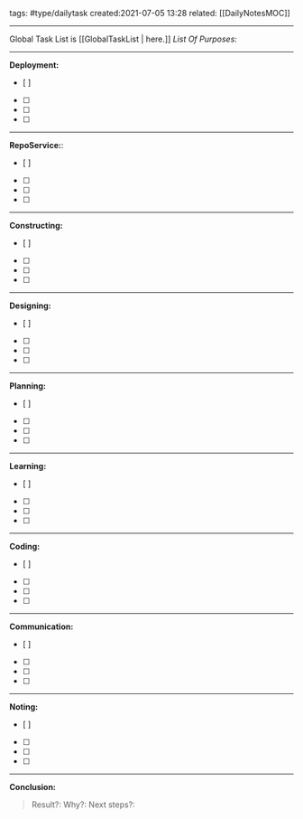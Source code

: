 tags: #type/dailytask 
created:2021-07-05 13:28
related: [[DailyNotesMOC]]
___
Global Task List is [[GlobalTaskList | here.]]
_List Of Purposes_:
___
**Deployment:**
- [ ] 
- [ ] 
- [ ] 
- [ ] 
 ___
 **RepoService:**:
- [ ] 
- [ ] 
- [ ] 
- [ ] 
___
**Constructing:**
- [ ] 
- [ ] 
- [ ] 
- [ ] 
___
**Designing:**
- [ ] 
- [ ] 
- [ ] 
- [ ] 
___
**Planning:**
- [ ] 
- [ ] 
- [ ] 
- [ ] 
___
**Learning:**
- [ ] 
- [ ] 
- [ ] 
- [ ] 
___
**Coding:**
- [ ] 
- [ ] 
- [ ] 
- [ ] 
___
**Communication:**
- [ ] 
- [ ] 
- [ ] 
- [ ] 
___
**Noting:**
- [ ] 
- [ ] 
- [ ] 
- [ ] 
___
**Conclusion:**
> Result?:
> Why?:
> Next steps?:
